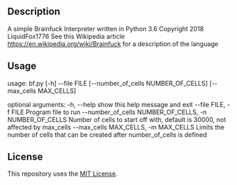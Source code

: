 ## Description
A simple Brainfuck Interpreter written in Python 3.6
Copyright 2018 LiquidFox1776
See this Wikipedia article https://en.wikipedia.org/wiki/Brainfuck for a description of the language 
## Usage
usage: bf.py [-h] --file FILE [--number_of_cells NUMBER_OF_CELLS]
             [--max_cells MAX_CELLS]

optional arguments:
  -h, --help            show this help message and exit
  --file FILE, -f FILE  Program file to run
  --number_of_cells NUMBER_OF_CELLS, -n NUMBER_OF_CELLS
                        Number of cells to start off with, default is 30000, not affected by max_cells
  --max_cells MAX_CELLS, -m MAX_CELLS
                        Limits the number of cells that can be created after number_of_cells is defined

## License
This repository uses the [MIT License](/LICENSE).
